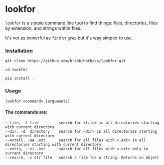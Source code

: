 # lookfor

```lookfor``` is a simple command line tool to find things: files, directories, files by extension, and strings within files.

It's not as powerful as ```find``` or ```grep``` but it's way simpler to use. 

### Installation

```git clone https://github.com/breakthatbass/lookfor.git```

```cd lookfor```

```pip install .```


### Usage

```lookfor <command> [arguments]```

#### The commands are:
```
--file, -f file         search for <file> in all directories starting with current directory
--dir, -d  directory    search for <dir> in all directories starting with current directory
--extall, -ea .ext      search for all files with <.ext> in all directories starting with current directory
--extin, --ei .ext      search for all files with <.ext> only in current directory
--search, -s str file   search a file for a string. Returns an object
```